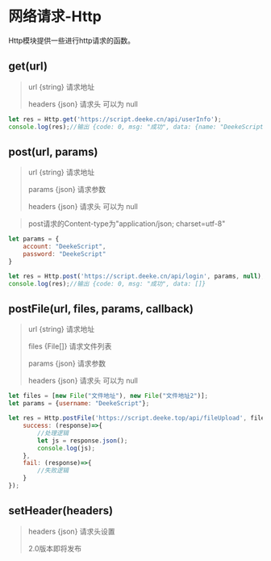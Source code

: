 # 网络请求-Http

Http模块提供一些进行http请求的函数。

## get(url)
> url {string} 请求地址
> 
> headers {json} 请求头 可以为 null

```javascript
let res = Http.get('https://script.deeke.cn/api/userInfo');
console.log(res);//输出 {code: 0, msg: "成功", data: {name: "DeekeScript", weixin: "DeekeScript"}}
```

## post(url, params)
> url {string} 请求地址
> 
> params {json} 请求参数
> 
> headers {json} 请求头 可以为 null

> post请求的Content-type为"application/json; charset=utf-8"

```javascript
let params = {
    account: "DeekeScript",
    password: "DeekeScript"
}

let res = Http.post('https://script.deeke.cn/api/login', params, null);
console.log(res);//输出 {code: 0, msg: "成功", data: []}
```


## postFile(url, files, params, callback)
> url {string} 请求地址
> 
> files {File[]}  请求文件列表
> 
> params {json} 请求参数
> 
> headers {json} 请求头 可以为 null

```javascript
let files = [new File("文件地址"), new File("文件地址2")];
let params = {username: "DeekeScript"};

let res = Http.postFile('https://script.deeke.top/api/fileUpload', files, params, {
    success: (response)=>{
        //处理逻辑
        let js = response.json();
        console.log(js);
    },
    fail: (response)=>{
        //失败逻辑
    }
});
```

## setHeader(headers)

> headers {json} 请求头设置
>
> 2.0版本即将发布
